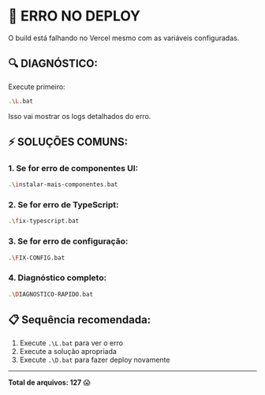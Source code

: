 # 🚨 ERRO NO DEPLOY

O build está falhando no Vercel mesmo com as variáveis configuradas.

## 🔍 DIAGNÓSTICO:

Execute primeiro:
```bash
.\L.bat
```

Isso vai mostrar os logs detalhados do erro.

## ⚡ SOLUÇÕES COMUNS:

### 1. Se for erro de componentes UI:
```bash
.\instalar-mais-componentes.bat
```

### 2. Se for erro de TypeScript:
```bash
.\fix-typescript.bat
```

### 3. Se for erro de configuração:
```bash
.\FIX-CONFIG.bat
```

### 4. Diagnóstico completo:
```bash
.\DIAGNOSTICO-RAPIDO.bat
```

## 📋 Sequência recomendada:
1. Execute `.\L.bat` para ver o erro
2. Execute a solução apropriada
3. Execute `.\D.bat` para fazer deploy novamente

---

**Total de arquivos: 127** 😱
